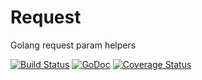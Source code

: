 # Request
Golang request param helpers

[![Build Status](https://travis-ci.org/mathieulesniak/request.svg?branch=master)](https://travis-ci.org/mathieulesniak/request)
[![GoDoc](https://godoc.org/github.com/mathieulesniak/request?status.svg)](https://godoc.org/github.com/mathieulesniak/request)
[![Coverage Status](https://coveralls.io/repos/github/mathieulesniak/request/badge.svg?branch=master)](https://coveralls.io/github/mathieulesniak/request?branch=master)

